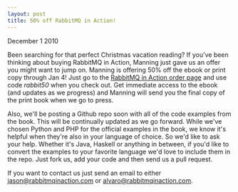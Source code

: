 ```yaml
---
layout: post
title: 50% off RabbitMQ in Action!
---
```


<span class="meta">December 1 2010</span>

Been searching for that perfect Christmas vacation reading? If you've been thinking about buying RabbitMQ in Action, Manning just gave us an offer you might want to jump on. Manning is offering 50% off the ebook or print copy through Jan 4! Just go to the [RabbitMQ in Action order page](http://bit.ly/rabbitmq) and use code *rabbit50* when you check out. Get immediate access to the ebook (and updates as we progress) and Manning will send you the final copy of the print book when we go to press.

Also, we'll be posting a Github repo soon with all of the code examples from the book. This will be continually updated as we go forward. While we've chosen Python and PHP for the official examples in the book, we know it's helpful when they're also in your language of choice. So we'd like to ask your help. Whether it's Java, Haskell or anything in between, if you'd like to convert the examples to your favorite language we'd love to include them in the repo. Just fork us, add your code and then send us a pull request. 

If you want to contact us just send an email to either [jason@rabbitmqinaction.com](mailto:jason@rabbitmqinaction.com) or [alvaro@rabbitmqinaction.com](mailto:alvaro@rabbitmqinaction.com).